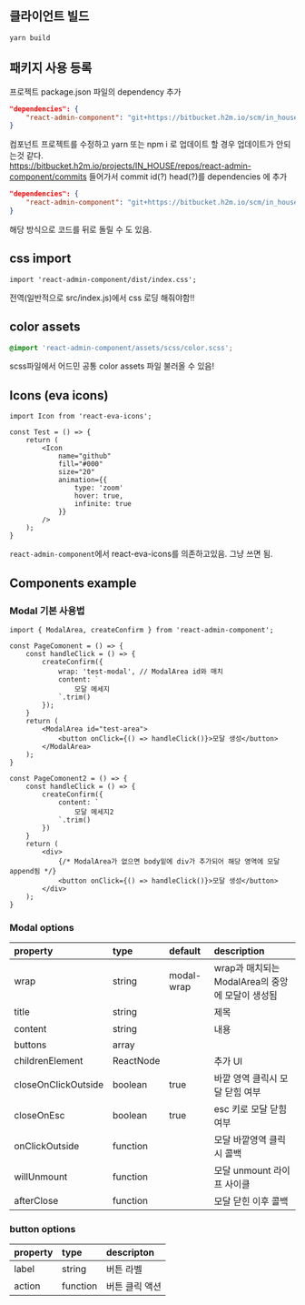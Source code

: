 ## 클라이언트 빌드
```
yarn build
```

## 패키지 사용 등록 
프로젝트 package.json 파일의 dependency 추가
```json
"dependencies": {
	"react-admin-component": "git+https://bitbucket.h2m.io/scm/in_house/react-admin-component.git"
}
```

컴포넌트 프로젝트를 수정하고 yarn 또는 npm i 로 업데이트 할 경우 업데이트가 안되는것 같다.  
https://bitbucket.h2m.io/projects/IN_HOUSE/repos/react-admin-component/commits 들어가서 commit id(?) head(?)를 dependencies 에 추가

```json
"dependencies": {
	"react-admin-component": "git+https://bitbucket.h2m.io/scm/in_house/react-admin-component.git#{commit}"
}
```
해당 방식으로 코드를 뒤로 돌릴 수 도 있음.

## css import
```tsx
import 'react-admin-component/dist/index.css';
```
전역(일반적으로 src/index.js)에서 css 로딩 해줘야함!!

## color assets
```scss
@import 'react-admin-component/assets/scss/color.scss';
```
scss파일에서 어드민 공통 color assets 파일 불러올 수 있음!

## Icons (eva icons)
```tsx
import Icon from 'react-eva-icons';

const Test = () => {
	return (
		<Icon 
			name="github"
			fill="#000"
			size="20"
			animation={{
				type: 'zoom'
				hover: true,
				infinite: true
			}}
		/>
	);
}
```
`react-admin-component`에서 react-eva-icons를 의존하고있음. 그냥 쓰면 됨.

## Components example
### Modal 기본 사용법
```tsx
import { ModalArea, createConfirm } from 'react-admin-component';

const PageComonent = () => {
	const handleClick = () => {
		createConfirm({
			wrap: 'test-modal', // ModalArea id와 매치
			content: `
				모달 메세지
			`.trim()
		});
	}
	return (
		<ModalArea id="test-area">
			<button onClick={() => handleClick()}>모달 생성</button>
		</ModalArea>
	);
}

const PageComonent2 = () => {
	const handleClick = () => {
		createConfirm({
			content: `
				모달 메세지2
			`.trim()
		})
	}
	return (
		<div>
			{/* ModalArea가 없으면 body밑에 div가 추가되어 해당 영역에 모달 append됨 */}
			<button onClick={() => handleClick()}>모달 생성</button>
		</div>
	);
}
```

### Modal options
|property|type|default|description|
|:-------|:----|:----|:---------|
|wrap|string|modal-wrap|wrap과 매치되는 ModalArea의 중앙에 모달이 생성됨|
|title|string||제목|
|content|string||내용|
|buttons|array|||
|childrenElement|ReactNode||추가 UI|
|closeOnClickOutside|boolean|true|바깥 영역 클릭시 모달 닫힘 여부|
|closeOnEsc|boolean|true|esc 키로 모달 닫힘 여부|
|onClickOutside|function||모달 바깥영역 클릭시 콜백|
|willUnmount|function||모달 unmount 라이프 사이클|
|afterClose|function||모달 닫힌 이후 콜백|


### button options
|property|type|descripton|
|:-------|:----|:---------|
|label|string|버튼 라벨|
|action|function|버튼 클릭 액션|
